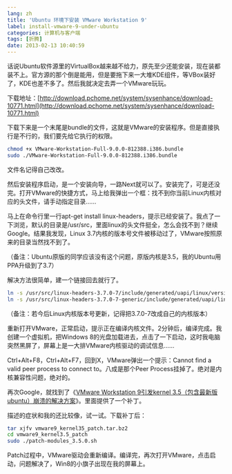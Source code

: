 ```yaml
---
lang: zh
title: 'Ubuntu 环境下安装 VMware Workstation 9'
label: install-vmware-9-under-ubuntu
categories: 计算机与客户端
tags: [折腾]
date: 2013-02-13 10:40:59
---
```

话说Ubuntu软件源里的VirtualBox越来越不给力，原先至少还能安装，现在装都装不上。官方源的那个倒是能用，但是要拖下来一大堆KDE组件，等VBox装好了，KDE也差不多了。然后我就决定去弄一个VMware玩玩。

下载地址：[http://download.pchome.net/system/sysenhance/download-10771.html](http://download.pchome.net/system/sysenhance/download-10771.html)

下载下来是一个末尾是bundle的文件，这就是VMware的安装程序。但是直接执行是不行的，我们要先给它执行的权限。

```bash
chmod +x VMware-Workstation-Full-9.0.0-812388.i386.bundle
sudo ./VMware-Workstation-Full-9.0.0-812388.i386.bundle
```

文件名记得自己改改。

然后安装程序启动，是一个安装向导，一路Next就可以了。安装完了，可是还没完。打开VMware的快捷方式，马上给我弹出一个框：找不到你当前Linux内核对应的头文件，请手动指定目录……

马上在命令行里一行apt-get install linux-headers，提示已经安装了。我点了一下浏览，默认的目录是/usr/src，里面linux的头文件挺全，怎么会找不到？继续Google。结果我发现，Linux 3.7内核的版本号文件被移动过了，VMware按照原来的目录当然找不到了。

（备注：Ubuntu原版的同学应该没有这个问题，原版内核是3.5，我的Ubuntu用PPA升级到了3.7）

解决方法很简单，建一个链接回去就行了。

```bash
ln -s /usr/src/linux-headers-3.7.0-7/include/generated/uapi/linux/version.h /usr/src/linux-headers-3.7.0-7/include/linux/version.h
ln -s /usr/src/linux-headers-3.7.0-7-generic/include/generated/uapi/linux/version.h /usr/src/linux-headers-3.7.0-7-generic/include/linux/version.h
```

（备注：若今后Linux内核版本号更新，记得把3.7.0-7改成自己的内核版本）

重新打开VMware，正常启动，提示正在编译内核文件。2分钟后，编译完成。我创建一个虚拟机，把Windows 8的光盘加载进去，点击了一下启动，这时我电脑突然黑屏了，屏幕上是一大排VMware内核驱动的调试信息……

Ctrl+Alt+F8，Ctrl+Alt+F7，回到X，VMware弹出一个提示：Cannot find a valid peer process to connect to。八成是那个Peer Process挂掉了。绝对是内核兼容性问题，绝对的。

再次Google，就找到了《[VMware Workstation 9引发kernel 3.5（包含最新版ubuntu）崩溃的解决方案](http://forum.ubuntu.org.cn/viewtopic.php?f=65&t=391262)》。里面提供了一个补丁。

描述的症状和我的还比较像，试一试。下载补丁后：

```bash
tar xjfv vmware9_kernel35_patch.tar.bz2
cd vmware9_kernel3.5_patch
sudo ./patch-modules_3.5.0.sh
```

Patch过程中，VMware驱动会重新编译。编译完，再次打开VMware，点击启动，问题解决了，Win8的小旗子出现在我的屏幕上。
